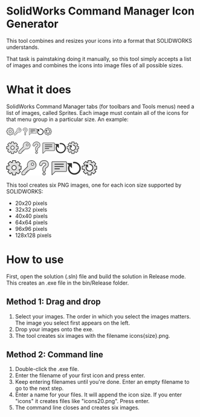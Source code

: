 # SolidWorks Command Manager Icon Generator
This tool combines and resizes your icons into a format that SOLIDWORKS understands.

That task is painstaking doing it manually, so this tool simply accepts a list of images and combines the icons into image files of all possible sizes.

# What it does
SolidWorks Command Manager tabs (for toolbars and Tools menus) need a list of images, called Sprites. Each image must contain all of the icons for that menu group in a particular size. An example:

![icon sprite, each icon being 20x20 pixels](icons20.png)

![icon sprite, each icon being 32x32 pixels](icons32.png)

![icon sprite, each icon being 40x40 pixels](icons40.png)

This tool creates six PNG images, one for each icon size supported by SOLIDWORKS:
- 20x20 pixels
- 32x32 pixels
- 40x40 pixels
- 64x64 pixels
- 96x96 pixels
- 128x128 pixels

# How to use
First, open the solution (.sln) file and build the solution in Release mode. This creates an .exe file in the bin/Release folder.

## Method 1: Drag and drop
1. Select your images. The order in which you select the images matters. The image you select first appears on the left.
1. Drop your images onto the exe.
1. The tool creates six images with the filename icons{size}.png.

## Method 2: Command line
1. Double-click the .exe file.
1. Enter the filename of your first icon and press enter.
1. Keep entering filenames until you're done. Enter an empty filename to go to the next step.
1. Enter a name for your files. It will append the icon size. If you enter "icons" it creates files like "icons20.png". Press enter.
1. The command line closes and creates six images.
